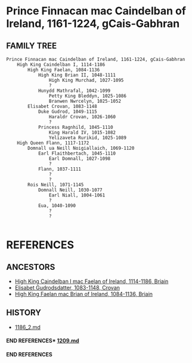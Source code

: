 # Prince Finnacan mac Caindelban of Ireland, 1161-1224, gCais-Gabhran

## FAMILY TREE 
```
Prince Finnacan mac Caindelban of Ireland, 1161-1224, gCais-Gabhran
	High King Caindelban I, 1114-1186
		High King Faelan, 1084-1136
			High King Brian II, 1048-1111
				High King Murchad, 1027-1095
				?
			Hunydd Mathrafal, 1042-1099
				Petty King Bleddyn, 1025-1086
				Branwen Nwrcelyn, 1025-1052
		Elisabet Crovan, 1083-1148
			Duke Gudrod, 1049-1115
				Haraldr Crovan, 1026-1060
				?
			Princess Ragnhild, 1045-1110
				King Harald IV, 1015-1082
				Yelizaveta Rurikid, 1025-1089
	High Queen Flann, 1117-1172
		Domnall ua Neill Noigiallaich, 1069-1120
			Earl Flaithbertach, 1045-1110
				Earl Domnall, 1027-1098
				?
			Flann, 1037-1111
				?
				?
		Rois Neill, 1071-1145
			Domnall Neill, 1030-1077
				Earl Niall, 1004-1061
				?
			Eua, 1040-1090
				?
				?
		
```


# REFERENCES

## ANCESTORS
* [High King Caindelban I mac Faelan of Ireland, 1114-1186, Briain](caindelban_i_mac_faelan_1114.md)
* [Elisabet Gudrodsdatter, 1083-1148, Crovan](elisabet_gudrodsdatter_1083.md)
* [High King Faelan mac Brian of Ireland, 1084-1136, Briain](faelan_mac_brian_1084.md)

## HISTORY
* [1186_2.md](../h/1186_2.md)
#### END REFERENCES* [1209.md](../h/1209.md)
#### END REFERENCES